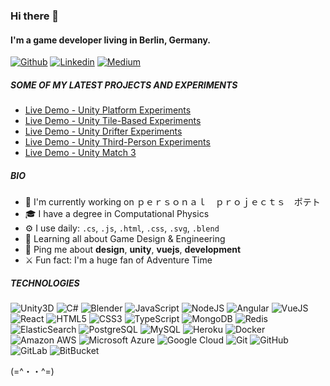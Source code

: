 ### Hi there 👋

#### I'm a game developer living in Berlin, Germany.

[![Github](https://img.shields.io/badge/-gcadeado-000?style=flat&logo=Github&logoColor=white)](https://github.com/gcadeado)
[![Linkedin](https://img.shields.io/badge/-gabrielcencic-blue?style=flat&logo=Linkedin&logoColor=white)](https://www.linkedin.com/in/gabrielcencic/)
[![Medium](https://img.shields.io/badge/-@gabrielcencic-white?style=flat&logo=Medium&logoColor=black)](https://medium.com/@gabrielcencic)


##### SOME OF MY LATEST PROJECTS AND EXPERIMENTS

- [Live Demo - Unity Platform Experiments](https://gcadeado.github.io/unity-platformer-experiments/)
- [Live Demo - Unity Tile-Based Experiments](https://gcadeado.github.io/unity-tile-based-experiments/)
- [Live Demo - Unity Drifter Experiments](https://gcadeado.github.io/unity-car-physics-experiments/)
- [Live Demo - Unity Third-Person Experiments](https://gcadeado.github.io/unity-third-person-experiments/)
- [Live Demo - Unity Match 3](https://github.com/gcadeado/match3-test)

##### BIO

- 🏢 I'm currently working on ｐｅｒｓｏｎａｌ　ｐｒｏｊｅｃｔｓ　ポテト
- 🎓 I have a degree in Computational Physics
- ⚙️ I use daily: `.cs`, `.js`, `.html`, `.css`, `.svg`, `.blend` 
- 🌱 Learning all about Game Design & Engineering
- 💬 Ping me about **design**, **unity**, **vuejs**, **development**
- ⚔️ Fun fact: I'm a huge fan of Adventure Time

##### TECHNOLOGIES

![Unity3D](https://img.shields.io/badge/-Unity-black?style=flat-square&logo=unity)
![C#](https://img.shields.io/badge/-C#-black?style=flat-square&logo=csharp)
![Blender](https://img.shields.io/badge/-Blender-black?style=flat-square&logo=blender)
![JavaScript](https://img.shields.io/badge/-JavaScript-black?style=flat-square&logo=javascript)
![NodeJS](https://img.shields.io/badge/-Nodejs-black?style=flat-square&logo=Node.js)
![Angular](https://img.shields.io/badge/-Angular-black?style=flat-square&logo=angular)
![VueJS](https://img.shields.io/badge/-VueJS-black?style=flat-square&logo=vuedotjs)
![React](https://img.shields.io/badge/-React-black?style=flat-square&logo=react)
![HTML5](https://img.shields.io/badge/-HTML5-E34F26?style=flat-square&logo=html5&logoColor=white)
![CSS3](https://img.shields.io/badge/-CSS3-1572B6?style=flat-square&logo=css3)
![TypeScript](https://img.shields.io/badge/-TypeScript-black?style=flat-square&logo=typescript)
![MongoDB](https://img.shields.io/badge/-MongoDB-black?style=flat-square&logo=mongodb)
![Redis](https://img.shields.io/badge/-Redis-black?style=flat-square&logo=Redis)
![ElasticSearch](https://img.shields.io/badge/-ElasticSearch-black?style=flat-square&logo=elasticsearch)
![PostgreSQL](https://img.shields.io/badge/-PostgreSQL-black?style=flat-square&logo=postgresql)
![MySQL](https://img.shields.io/badge/-MySQL-black?style=flat-square&logo=mysql)
![Heroku](https://img.shields.io/badge/-Heroku-black?style=flat-square&logo=heroku)
![Docker](https://img.shields.io/badge/-Docker-black?style=flat-square&logo=docker)
![Amazon AWS](https://img.shields.io/badge/Amazon%20AWS-black?style=flat-square&logo=amazon-aws)
![Microsoft Azure](https://img.shields.io/badge/Microsoft%20Azure-black?style=flat-square&logo=microsoft-azure)
![Google Cloud](https://img.shields.io/badge/Google%20Cloud-black?style=flat-square&logo=google-cloud)
![Git](https://img.shields.io/badge/-Git-black?style=flat-square&logo=git)
![GitHub](https://img.shields.io/badge/-GitHub-black?style=flat-square&logo=github)
![GitLab](https://img.shields.io/badge/-GitLab-black?style=flat-square&logo=gitlab)
![BitBucket](https://img.shields.io/badge/-BitBucket-black?style=flat-square&logo=bitbucket)

(=^・・^=)
